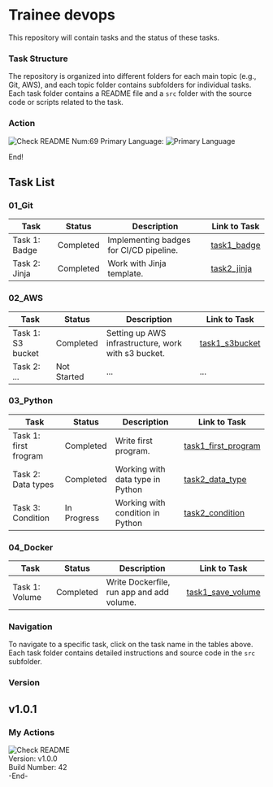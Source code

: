 # Trainee devops
This repository will contain tasks and the status of these tasks.

### Task Structure
The repository is organized into different folders for each main topic (e.g., Git, AWS), and each topic folder contains subfolders for individual tasks. Each task folder contains a README file and a `src` folder with the source code or scripts related to the task.
### Action
![Check README](https://github.com/vasyldmitrovich/trainee_devops_tasks/actions/workflows/git_task1.yml/badge.svg)   Num:69   Primary Language: ![Primary Language](https://img.shields.io/badge/Python-60.98%25-blue)

End!

## Task List

### 01_Git

| Task          | Status        | Description                             | Link to Task                       |
|---------------|---------------|-----------------------------------------|------------------------------------|
| Task 1: Badge | Completed   | Implementing badges for CI/CD pipeline. | [task1_badge](01_git/task1_badge/) |
| Task 2: Jinja | Completed   | Work with Jinja template.               | [task2_jinja](01_git/task2_jinja/) |

### 02_AWS

| Task              | Status        | Description                                         | Link to Task                            |
|-------------------|---------------|-----------------------------------------------------|-----------------------------------------|
| Task 1: S3 bucket | Completed     | Setting up AWS infrastructure, work with s3 bucket. | [task1_s3bucket](02_aws/task1_s3bucket) |
| Task 2: ...       | Not Started   | ...                                                 | ...                                     |

### 03_Python

| Task                  | Status        | Description                      | Link to Task                                         |
|-----------------------|---------------|----------------------------------|------------------------------------------------------|
| Task 1: first frogram | Completed     | Write first program.             | [task1_first_program](03_python/src/my_first_app.py) |
| Task 2: Data types    | Completed   | Working with data type in Python | [task2_data_type](03_python/src/DataTypes.py)        |
| Task 3: Condition     | In Progress   | Working with condition in Python | [task2_condition](03_python/src/CondStatement.py)    |

### 04_Docker

| Task           | Status        | Description                               | Link to Task                                       |
|----------------|---------------|-------------------------------------------|----------------------------------------------------|
| Task 1: Volume | Completed     | Write Dockerfile, run app and add volume. | [task1_save_volume](04_docker/src/task1_volume) |


### Navigation

To navigate to a specific task, click on the task name in the tables above. Each task folder contains detailed instructions and source code in the `src` subfolder.

### Version

v1.0.1
---

### My Actions<br>
![Check README](https://github.com/vasyldmitrovich/trainee_devops_tasks/actions/workflows/git_task1.yml/badge.svg)<br>
Version: v1.0.0<br>
Build Number: 42<br>
-End-
